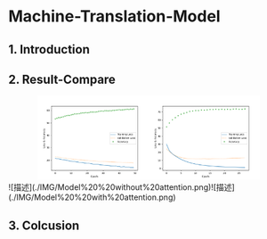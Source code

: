 # Machine-Translation-Model

## 1. Introduction

## 2. Result-Compare
<center class="half">
    <img src="./IMG/Model%20%20without%20attention.png" width="200"/><img src="./IMG/Model%20%20with%20attention.png" width="200"/>
</center>
![描述](./IMG/Model%20%20without%20attention.png)![描述](./IMG/Model%20%20with%20attention.png)

## 3. Colcusion
